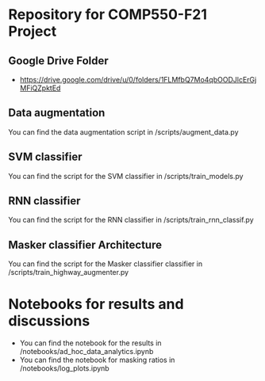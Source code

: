 # Repository for COMP550-F21 Project

## Google Drive Folder
* https://drive.google.com/drive/u/0/folders/1FLMfbQ7Mo4qbOODJlcErGjMFiQZpktEd

## Data augmentation
You can find the data augmentation script in /scripts/augment_data.py

## SVM classifier
You can find the script for the SVM classifier in /scripts/train_models.py

## RNN classifier
You can find the script for the RNN classifier in /scripts/train_rnn_classif.py

## Masker classifier Architecture
You can find the script for the Masker classifier classifier in /scripts/train_highway_augmenter.py

# Notebooks for results and discussions
- You can find the notebook for the results in /notebooks/ad_hoc_data_analytics.ipynb
- You can find the notebook for masking ratios in /notebooks/log_plots.ipynb
